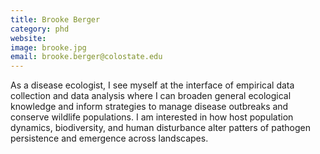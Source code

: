 ```yaml
---
title: Brooke Berger
category: phd
website:
image: brooke.jpg
email: brooke.berger@colostate.edu
---
```


As a disease ecologist, I see myself at the interface of empirical data collection and data analysis where I can broaden general ecological knowledge and inform strategies to manage disease outbreaks and conserve wildlife populations. I am interested in how host population dynamics, biodiversity, and human disturbance alter patters of pathogen persistence and emergence across landscapes.
